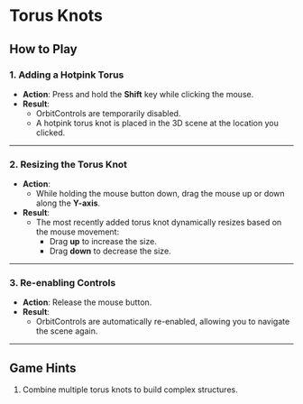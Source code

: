 # Torus Knots

## **How to Play**

### 1. **Adding a Hotpink Torus**
- **Action**: Press and hold the **Shift** key while clicking the mouse.
- **Result**:
  - OrbitControls are temporarily disabled.
  - A hotpink torus knot is placed in the 3D scene at the location you clicked.

---

### 2. **Resizing the Torus Knot**
- **Action**: 
  - While holding the mouse button down, drag the mouse up or down along the **Y-axis**.
- **Result**:
  - The most recently added torus knot dynamically resizes based on the mouse movement:
    - Drag **up** to increase the size.
    - Drag **down** to decrease the size.

---

### 3. **Re-enabling Controls**
- **Action**: Release the mouse button.
- **Result**:
  - OrbitControls are automatically re-enabled, allowing you to navigate the scene again.

---

## **Game Hints**
1. Combine multiple torus knots to build complex structures.
